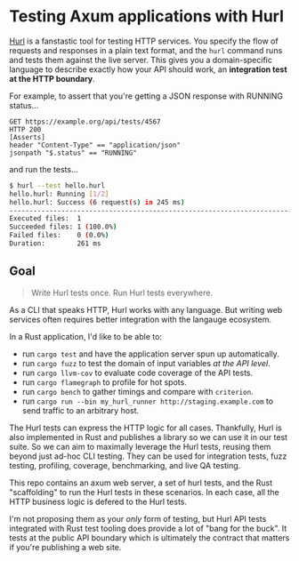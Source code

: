 # Testing Axum applications with Hurl

[Hurl](https://hurl.dev/) is a fanstastic tool for testing HTTP services.
You specify the flow of requests and responses in a plain text format,
and the `hurl` command runs and tests them against the live server.
This gives you a domain-specific language to describe
exactly how your API should work, an **integration test at the HTTP boundary**.

For example, to assert that you're getting a JSON response with RUNNING status...

```hurl
GET https://example.org/api/tests/4567
HTTP 200
[Asserts]
header "Content-Type" == "application/json"
jsonpath "$.status" == "RUNNING"
```

and run the tests...

```bash
$ hurl --test hello.hurl
hello.hurl: Running [1/2]
hello.hurl: Success (6 request(s) in 245 ms)
--------------------------------------------------------------------------------
Executed files:  1
Succeeded files: 1 (100.0%)
Failed files:    0 (0.0%)
Duration:        261 ms
```

## Goal

> Write Hurl tests once. Run Hurl tests everywhere.

As a CLI that speaks HTTP, Hurl works with any language. But writing
web services often requires better integration with the langauge ecosystem.

In a Rust application, I'd like to be able to:

- run `cargo test` and have the application server spun up automatically.
- run `cargo fuzz` to test the domain of input variables _at the API level_.
- run `cargo llvm-cov` to evaluate code coverage of the API tests.
- run `cargo flamegraph` to profile for hot spots.
- run `cargo bench` to gather timings and compare with `criterion`.
- run `cargo run --bin my_hurl_runner http://staging.example.com` to send traffic to an arbitrary host.

The Hurl tests can express the HTTP logic for all cases.
Thankfully, Hurl is also implemented in Rust and publishes a library so we can use it in our test suite.
So we can aim to maximally leverage the Hurl tests, reusing them
beyond just ad-hoc CLI testing. They can be used for integration tests, fuzz testing,
profiling, coverage, benchmarking, and live QA testing.

This repo contains an axum web server, a set of hurl tests, and the
Rust "scaffolding" to run the Hurl tests in these scenarios. In each case,
all the HTTP business logic is defered to the Hurl tests.

I'm not proposing them as your _only_ form of testing, but Hurl API tests integrated
with Rust test tooling does provide a lot of "bang for the buck".
It tests at the public API boundary which is ultimately the contract that matters if you're publishing
a web site.
